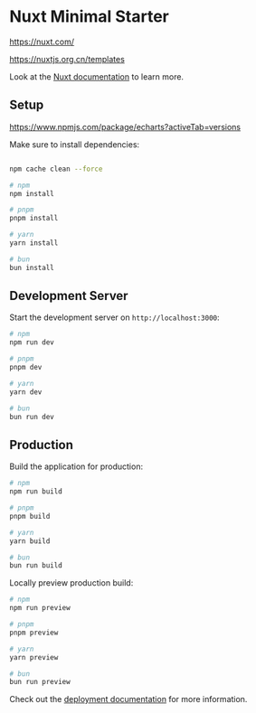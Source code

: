 # Nuxt Minimal Starter

https://nuxt.com/

https://nuxtjs.org.cn/templates

Look at the [Nuxt documentation](https://nuxt.com/docs/getting-started/introduction) to learn more.

## Setup

https://www.npmjs.com/package/echarts?activeTab=versions

Make sure to install dependencies:

```bash

npm cache clean --force

# npm
npm install

# pnpm
pnpm install

# yarn
yarn install

# bun
bun install
```

## Development Server

Start the development server on `http://localhost:3000`:

```bash
# npm
npm run dev

# pnpm
pnpm dev

# yarn
yarn dev

# bun
bun run dev
```

## Production

Build the application for production:

```bash
# npm
npm run build

# pnpm
pnpm build

# yarn
yarn build

# bun
bun run build
```

Locally preview production build:

```bash
# npm
npm run preview

# pnpm
pnpm preview

# yarn
yarn preview

# bun
bun run preview
```

Check out the [deployment documentation](https://nuxt.com/docs/getting-started/deployment) for more information.
